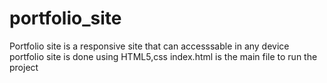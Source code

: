 # portfolio_site
Portfolio site is a responsive site that can accesssable in any device
portfolio site is done using HTML5,css
index.html is the main file to run the project

